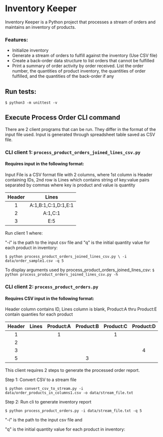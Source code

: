 # Inventory Keeper

Inventory Keeper is a Python project that processes a stream of orders and maintains an inventory of products.

### Features:

* Initialize inventory
* Generate a stream of orders to fulfill against the inventory (Use CSV file)
* Create a back-order data structure to list orders that cannot be fulfilled
* Print a summary of order activity by order received. List the order number, the quantities of product inventory, the quantities of order fulfilled, and the quantities of the back-order if any


## Run tests:
`$ python3 -m unittest -v`

## Execute Process Order CLI command
There are 2 client programs that can be run.  They differ in the format of the input file used.   Input is generated through spreadsheet table saved as CSV file.

### CLI client 1: `process_product_orders_joined_lines_csv.py`
#### Requires input in the following format:

Input File is a CSV format file with 2 columns, where 1st column is Header containing IDs, 2nd row is Lines which contains string of key:value pairs separated by commas where key is product and value is quantity

| Header   | Lines               |
| :------: |:-------------:      |
| 1        | A:1,B:1,C:1,D:1,E:1 |
| 2        | A:1,C:1             |
| 3        | E:5                 |

Run client 1 where:

"-i" is the path to the input csv file and
"q" is the initial quantity value for each product in inventory:

`$ python process_product_orders_joined_lines_csv.py \
   -i data/order_sample1.csv -q 5`

To display arguments used by process_product_orders_joined_lines_csv:
`$ python process_product_orders_joined_lines_csv.py -h`

### CLI client 2: `process_product_orders.py`

#### Requires CSV input in the following format:

Header column contains ID, Lines column is blank, Product:A thru Product:E contain quanties for each product

| Header  | Lines | Product:A | Product:B | Product:C | Product:D | Product:E |
| :------:|:----: |:----:     |:----:     |:----:     |:----:     |:----:     |
| 1       |       | 1         |           |    1      |           |           |
| 2       |       |           |           |           |           |     5     |
| 3       |       |           |           |           |     4     |           |
| 5       |       |           |    3      |           |           |          |

This client requires 2 steps to generate the processed order report.

Step 1: Convert CSV to a stream file

`$ python convert_csv_to_stream.py -i data/order_products_in_columns1.csv -o data/stream_file.txt`

Step 2: Run cli to generate inventory report

`$ python process_product_orders.py -i data/stream_file.txt -q 5`

"-i" is the path to the input csv file and

"q" is the initial quantity value for each product in inventory:
